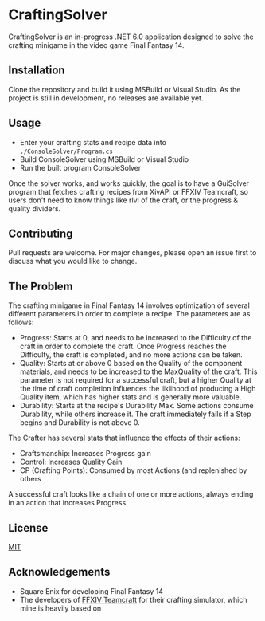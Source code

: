 # CraftingSolver

CraftingSolver is an in-progress .NET 6.0 application designed to solve the crafting minigame in the video game Final Fantasy 14.

## Installation

Clone the repository and build it using MSBuild or Visual Studio. As the project is still in development, no releases are available yet.

## Usage

* Enter your crafting stats and recipe data into `./ConsoleSolver/Program.cs`
* Build ConsoleSolver using MSBuild or Visual Studio
* Run the built program ConsoleSolver

Once the solver works, and works quickly, the goal is to have a GuiSolver program that fetches crafting recipes from XivAPI or FFXIV Teamcraft, so users don't need to know things like rlvl of the craft, or the progress & quality dividers.

## Contributing
Pull requests are welcome. For major changes, please open an issue first to discuss what you would like to change.

## The Problem

The crafting minigame in Final Fantasy 14 involves optimization of several different parameters in order to complete a recipe. The parameters are as follows:
* Progress: Starts at 0, and needs to be increased to the Difficulty of the craft in order to complete the craft. Once Progress reaches the Difficulty, the craft is completed, and no more actions can be taken.
* Quality: Starts at or above 0 based on the Quality of the component materials, and needs to be increased to the MaxQuality of the craft. This parameter is not required for a successful craft, but a higher Quality at the time of craft completion influences the liklihood of producing a High Quality item, which has higher stats and is generally more valuable.
* Durability: Starts at the recipe's Durability Max. Some actions consume Durability, while others increase it. The craft immediately fails if a Step begins and Durability is not above 0.

The Crafter has several stats that influence the effects of their actions:
* Craftsmanship: Increases Progress gain
* Control: Increases Quality Gain
* CP (Crafting Points): Consumed by most Actions (and replenished by others

A successful craft looks like a chain of one or more actions, always ending in an action that increases Progress.

## License
[MIT](https://choosealicense.com/licenses/mit/)

## Acknowledgements
* Square Enix for developing Final Fantasy 14
* The developers of [FFXIV Teamcraft](https://github.com/ffxiv-teamcraft) for their crafting simulator, which mine is heavily based on
